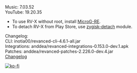 Music: 7.03.52  
YouTube: 19.20.35  
- To use RV-X without root, install [MicroG-RE](https://github.com/WSTxda/MicroG-RE/releases/latest).  
- To detach RV-X from Play Store, use [zygisk-detach](https://github.com/j-hc/zygisk-detach) module.  

Changelog:  
CLI: inotia00/revanced-cli-4.6.1-all.jar  
Integrations: anddea/revanced-integrations-0.153.0-dev.1.apk  
Patches: anddea/revanced-patches-2.226.0-dev.4.jar  
[Changelog](https://github.com/anddea/revanced-patches/releases/tag/vdev.4)  
  
[![ko-fi](https://ko-fi.com/img/githubbutton_sm.svg)](https://ko-fi.com/W7W8VRK0S)  
